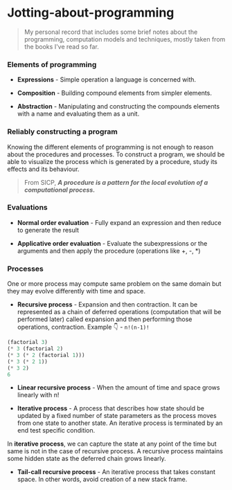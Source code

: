 # Jotting-about-programming
> My personal record that includes some brief notes about the programming, computation models and techniques, mostly taken from the books I've read so far.

### Elements of programming

* **Expressions** - Simple operation a language is concerned with.

* **Composition** - Building compound elements from simpler elements.

* **Abstraction** - Manipulating and constructing the compounds elements with a name and evaluating them as a unit.

### Reliably constructing a program

Knowing the different elements of programming is not enough to reason about the procedures and processes. To construct a program, we should be able to visualize the process which is generated by a procedure, study its effects and its behaviour.

> From SICP, ***A procedure is a pattern for the local evolution of a computational process.***

### Evaluations

* **Normal order evaluation** - Fully expand an expression and then reduce to generate the result

* **Applicative order evaluation** - Evaluate the subexpressions or the arguments and then apply the procedure (operations like +, -, *)

### Processes

One or more process may compute same problem on the same domain but they may evolve differently with time and space.

* **Recursive process** - Expansion and then contraction. It can be represented as a chain of deferred operations (computation that will be performed later) called expansion and then performing those operations, contraction. Example 👇 - `n!(n-1)!`

```lisp
(factorial 3)
(* 3 (factorial 2)
(* 3 (* 2 (factorial 1)))
(* 3 (* 2 1))
(* 3 2)
6
```

* **Linear recursive process** - When the amount of time and space grows linearly with n!

* **Iterative process** - A process that describes how state should be updated by a fixed number of state parameters as the process moves from one state to another state. An iterative process is terminated by an end test specific condition.

In **iterative process**, we can capture the state at any point of the time but same is not in the case of recursive process. A recursive process maintains some hidden state as the deferred chain grows linearly.

* **Tail-call recursive process** - An iterative process that takes constant space. In other words, avoid creation of a new stack frame.
